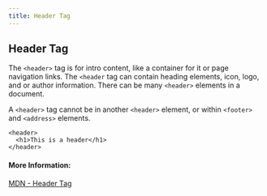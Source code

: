 ```yaml
---
title: Header Tag
---
```

## Header Tag
The `<header>` tag is for intro content, like a container for it or page navigation links. The `<header` tag can contain heading elements, icon, logo, and or author information. There can be many  `<header>` elements in a document.

A `<header>` tag cannot be in another `<header>` element, or within `<footer>` and `<address>` elements.

```
<header>
  <h1>This is a header</h1>
</header>
```

#### More Information:
[MDN - Header Tag](https://developer.mozilla.org/en-US/docs/Web/HTML/Element/header)


